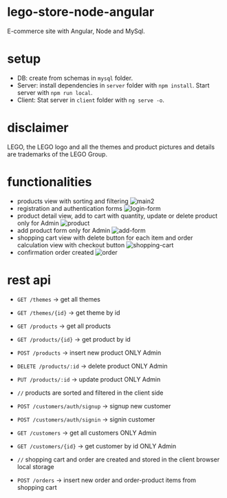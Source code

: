 # lego-store-node-angular
E-commerce site with Angular, Node and MySql. 

# setup
- DB: create from schemas in `mysql` folder.
- Server: install dependencies in `server` folder with `npm install`. Start server with `npm run local`.
- Client: Stat server in `client` folder with `ng serve -o`.

# disclaimer
LEGO, the LEGO logo and all the themes and product pictures and details are trademarks of the LEGO Group. 

# functionalities
- products view with sorting and filtering
![main2](https://user-images.githubusercontent.com/62688644/135043644-a27ef838-e1e5-4231-973b-f3cfed803c65.PNG)
- registration and authentication forms
![login-form](https://user-images.githubusercontent.com/62688644/135043797-40ac78ee-d423-4cfc-8322-8813d8032f2c.PNG)
- product detail view, add to cart with quantity, update or delete product only for Admin
![product](https://user-images.githubusercontent.com/62688644/135043947-12d2683c-71f7-4212-9c3e-57c9bafb8108.PNG)
- add product form only for Admin
![add-form](https://user-images.githubusercontent.com/62688644/135044361-fa91373b-5ec3-4085-883a-de1ab1d3b5dd.PNG)
- shopping cart view with delete button for each item and order calculation view with checkout button
![shopping-cart](https://user-images.githubusercontent.com/62688644/135044271-837cc999-db63-4729-8c8b-fb1b723e04b4.PNG)
- confirmation order created
![order](https://user-images.githubusercontent.com/62688644/135044506-fd528321-e9e7-4ed3-a723-3c4c2a797df1.PNG)

# rest api
- `GET /themes` -> get all themes
- `GET /themes/{id}` -> get theme by id

- `GET /products` -> get all products
- `GET /products/{id}` -> get product by id
- `POST /products` -> insert new product ONLY Admin 
- `DELETE /products/:id` -> delete product ONLY Admin
- `PUT /products/:id` -> update product ONLY Admin
- `//` products are sorted and filtered in the client side

- `POST /customers/auth/signup` -> signup new customer
- `POST /customers/auth/signin` -> signin customer
- `GET /customers` -> get all customers ONLY Admin
- `GET /customers/{id}` -> get customer by id ONLY Admin

- `//` shopping cart and order are created and stored in the client browser local storage
- `POST /orders` -> insert new order and order-product items from shopping cart 










